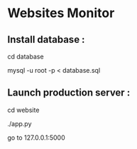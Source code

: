 # Websites Monitor

## Install database :

cd database

mysql -u root -p < database.sql

## Launch production server :

cd website

./app.py

go to 127.0.0.1:5000